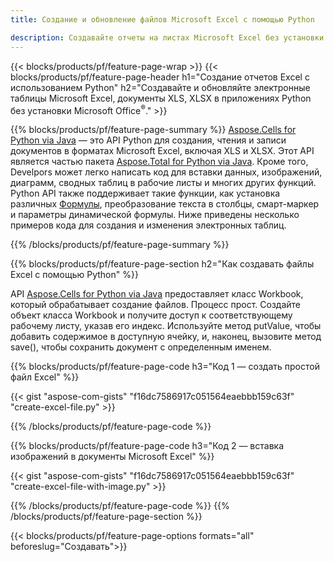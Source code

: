 ```yaml
---
title: Создание и обновление файлов Microsoft Excel с помощью Python 

description: Создавайте отчеты на листах Microsoft Excel без установки Microsoft Office 
---
```


{{< blocks/products/pf/feature-page-wrap >}}
{{< blocks/products/pf/feature-page-header h1="Создание отчетов Excel с использованием Python" h2="Создавайте и обновляйте электронные таблицы Microsoft Excel, документы XLS, XLSX в приложениях Python без установки Microsoft Office<sup>&reg;</sup>." >}}

{{% blocks/products/pf/feature-page-summary %}}
[Aspose.Cells for Python via Java](https://products.aspose.com/cells/python-java/) — это API Python для создания, чтения и записи документов в форматах Microsoft Excel, включая XLS и XLSX. Этот API является частью пакета [Aspose.Total for Python via Java](https://products.aspose.com/total/python-java/). Кроме того, Develpors может легко написать код для вставки данных, изображений, диаграмм, сводных таблиц в рабочие листы и многих других функций. Python API также поддерживает такие функции, как установка различных [Формулы](https://docs.aspose.com/cells/python-java/supported-formula-functions/), преобразование текста в столбцы, смарт-маркер и параметры динамической формулы. Ниже приведены несколько примеров кода для создания и изменения электронных таблиц.

{{% /blocks/products/pf/feature-page-summary  %}}

{{% blocks/products/pf/feature-page-section  h2="Как создавать файлы Excel с помощью Python" %}}

API [Aspose.Cells for Python via Java](https://products.aspose.com/cells/python-java/) предоставляет класс Workbook, который обрабатывает создание файлов. Процесс прост. Создайте объект класса Workbook и получите доступ к соответствующему рабочему листу, указав его индекс. Используйте метод putValue, чтобы добавить содержимое в доступную ячейку, и, наконец, вызовите метод save(), чтобы сохранить документ с определенным именем.

{{% blocks/products/pf/feature-page-code h3="Код 1 — создать простой файл Excel" %}}

{{< gist "aspose-com-gists" "f16dc7586917c051564eaebbb159c63f" "create-excel-file.py" >}}

{{% /blocks/products/pf/feature-page-code  %}}

{{% blocks/products/pf/feature-page-code h3="Код 2 — вставка изображений в документы Microsoft Excel" %}}

{{< gist "aspose-com-gists" "f16dc7586917c051564eaebbb159c63f" "create-excel-file-with-image.py" >}}

{{% /blocks/products/pf/feature-page-code  %}}
{{% /blocks/products/pf/feature-page-section %}}

{{< blocks/products/pf/feature-page-options formats="all" beforeslug="Создавать">}}